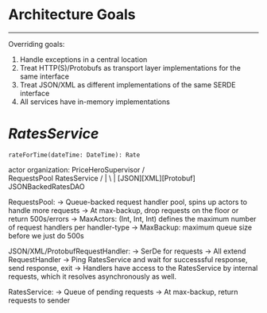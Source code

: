 # **Architecture Goals**

------------------------

Overriding goals:
1. Handle exceptions in a central location
2. Treat HTTP(S)/Protobufs as transport layer implementations for the same interface
3. Treat JSON/XML as different implementations of the same SERDE interface
4. All services have in-memory implementations

# ***RatesService***

`rateForTime(dateTime: DateTime): Rate`


actor organization:
                    PriceHeroSupervisor
                   /                   \
             RequestsPool         RatesService
             /     |     \             |
           [JSON][XML][Protobuf]  JSONBackedRatesDAO


RequestsPool:
  -> Queue-backed request handler pool, spins up actors to handle more requests
  -> At max-backup, drop requests on the floor or return 500s/errors
  -> MaxActors: (Int, Int, Int) defines the maximum number of request handlers per handler-type
  -> MaxBackup: maximum queue size before we just do 500s

JSON/XML/ProtobufRequestHandler:
  -> SerDe for requests
  -> All extend RequestHandler
  -> Ping RatesService and wait for successsful response, send response, exit
  -> Handlers have access to the RatesService by internal requests, which it resolves asynchronously as well.

RatesService:
  -> Queue of pending requests
  -> At max-backup, return requests to sender
